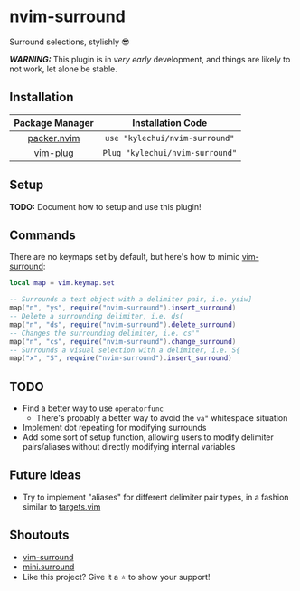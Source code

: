 # nvim-surround

Surround selections, stylishly :sunglasses:

***WARNING:*** This plugin is in *very early* development, and things are likely
to not work, let alone be stable.

## Installation

<table style="text-align:center">
   <thead>
      <tr>
         <th>Package Manager</th>
         <th>Installation Code</th>
      </tr>
   </thead>
   <tbody>
      <tr>
         <td>
          <a href = "https://github.com/wbthomason/packer.nvim">packer.nvim</a>
         </td>
         <td>
          <code>use "kylechui/nvim-surround"</code>
         </td>
      </tr>
      <tr>
        <td>
          <a href = "https://github.com/junegunn/vim-plug">vim-plug</a>
        </td>
        <td>
          <code>Plug "kylechui/nvim-surround"</code>
        </td>
      </tr>
   </tbody>
</table>

## Setup

**TODO:** Document how to setup and use this plugin!

## Commands

There are no keymaps set by default, but here's how to mimic
[vim-surround](https://github.com/tpope/vim-surround): 

```lua
local map = vim.keymap.set

-- Surrounds a text object with a delimiter pair, i.e. ysiw]
map("n", "ys", require("nvim-surround").insert_surround)
-- Delete a surrounding delimiter, i.e. ds(
map("n", "ds", require("nvim-surround").delete_surround)
-- Changes the surrounding delimiter, i.e. cs'"
map("n", "cs", require("nvim-surround").change_surround)
-- Surrounds a visual selection with a delimiter, i.e. S{
map("x", "S", require("nvim-surround").insert_surround)
```

## TODO

* Find a better way to use `operatorfunc`
  * There's probably a better way to avoid the `va"` whitespace situation
* Implement dot repeating for modifying surrounds
* Add some sort of setup function, allowing users to modify delimiter
  pairs/aliases without directly modifying internal variables

## Future Ideas

* Try to implement "aliases" for different delimiter pair types, in a fashion
  similar to [targets.vim](https://github.com/wellle/targets.vim)

## Shoutouts

* [vim-surround](https://github.com/tpope/vim-surround)
* [mini.surround](https://github.com/echasnovski/mini.nvim#minisurround)
* Like this project? Give it a :star: to show your support!

